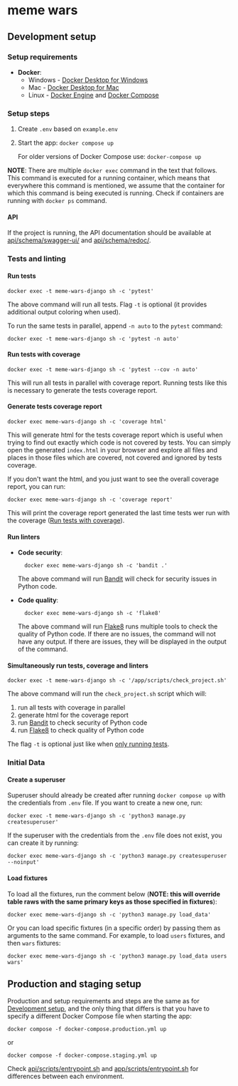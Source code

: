 # meme wars

## Development setup

### Setup requirements

- **Docker**:
    - Windows - [Docker Desktop for Windows](https://docs.docker.com/docker-for-windows/install/)
    - Mac - [Docker Desktop for Mac](https://docs.docker.com/docker-for-mac/install/)
    - Linux - [Docker Engine](https://docs.docker.com/engine/install/#server)
      and [Docker Compose](https://docs.docker.com/compose/install/)

### Setup steps

1. Create `.env` based on `example.env`
2. Start the app: `docker compose up`

   For older versions of Docker Compose use: `docker-compose up`

**NOTE**: There are multiple `docker exec` command in the text that follows. This command is
executed for a running container, which means that everywhere this command is mentioned, we
assume that the container for which this command is being executed is running. Check if containers
are running with `docker ps` command.

#### API

If the project is running, the API documentation should be available at
[api/schema/swagger-ui/](http://localhost:8000/api/schema/swagger-ui/)
and [api/schema/redoc/](http://localhost:8000/api/schema/redoc/).

### Tests and linting

#### Run tests

    docker exec -t meme-wars-django sh -c 'pytest'

The above command will run all tests.
Flag `-t` is optional (it provides additional output coloring when used).

To run the same tests in parallel, append `-n auto` to the `pytest` command:

    docker exec -t meme-wars-django sh -c 'pytest -n auto'

#### Run tests with coverage

    docker exec -t meme-wars-django sh -c 'pytest --cov -n auto'    

This will run all tests in parallel with coverage report.
Running tests like this is necessary to generate the tests coverage report.

#### Generate tests coverage report

    docker exec meme-wars-django sh -c 'coverage html'

This will generate html for the tests coverage report which is useful when trying
to find out exactly which code is not covered by tests.
You can simply open the generated `index.html` in your browser and explore all files
and places in those files which are covered, not covered and ignored by tests coverage.

If you don't want the html, and you just want to see the overall coverage report, you
can run:

    docker exec meme-wars-django sh -c 'coverage report'

This will print the coverage report generated the last time tests wer run with the
coverage ([Run tests with coverage](#run-tests-with-coverage)).

#### Run linters

- **Code security**:

        docker exec meme-wars-django sh -c 'bandit .'

  The above command will run [Bandit](https://bandit.readthedocs.io/) will check for
  security issues in Python code.


- **Code quality**:

        docker exec meme-wars-django sh -c 'flake8'

  The above command will run [Flake8](https://flake8.pycqa.org/) runs multiple tools to
  check the quality of Python code.
  If there are no issues, the command will not have any output.
  If there are issues, they will be displayed in the output of the command.

#### Simultaneously run tests, coverage and linters

    docker exec -t meme-wars-django sh -c '/app/scripts/check_project.sh'

The above command will run the `check_project.sh` script which will:

1. run all tests with coverage in parallel
2. generate html for the coverage report
3. run [Bandit](https://bandit.readthedocs.io/) to check security of Python code
4. run [Flake8](https://flake8.pycqa.org/) to check quality of Python code

The flag `-t` is optional just like when [only running tests](#run-tests).

### Initial Data

#### Create a superuser

Superuser should already be created after running `docker compose up`
with the credentials from `.env` file. If you want to create a new one, run:

    docker exec -t meme-wars-django sh -c 'python3 manage.py createsuperuser'

If the superuser with the credentials from the `.env` file does not exist, you
can create it by running:

    docker exec meme-wars-django sh -c 'python3 manage.py createsuperuser --noinput'

#### Load fixtures

To load all the fixtures, run the comment below (**NOTE: this will override table
raws with the same primary keys as those specified in fixtures**):

    docker exec meme-wars-django sh -c 'python3 manage.py load_data'

Or you can load specific fixtures (in a specific order) by passing them as arguments to the same
command. For example, to load `users` fixtures, and then `wars` fixtures:

    docker exec meme-wars-django sh -c 'python3 manage.py load_data users wars'

## Production and staging setup

Production and setup requirements and steps are the same as for [Development setup](#development-setup),
and the only thing that differs is that you have to specify a different Docker Compose file when
starting the app:

    docker compose -f docker-compose.production.yml up

or

    docker compose -f docker-compose.staging.yml up

Check [api/scripts/entrypoint.sh](api/scripts/entrypoint.sh) and
[app/scripts/entrypoint.sh](app/scripts/entrypoint.sh) for differences between each environment.
